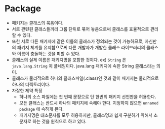 # Package



* 패키지는 클래스의 묶음이다.
* 서로 관련된 클래스들끼리 그룹 단위로 묶어 놓음으로써 클래스를 효율적으로 관리할 수 있다.
* 또한 서로 다른 패키지에 같은 이름의 클래스가 정의되는 것이 가능하므로, 자신만의 패키지 체계를 유지함으로써 다른 개발자가 개발한 클래스 라이브러리의 클래스와 이름이 충돌하는 것을 피할 수 있다.
* 클래스의 실제 이름은 패키지명을 포함한 것이다. ex\) `String` 은 `java.lang.String` 이 풀네임이다. java.lang 패키지에 속한 String 클래스라는 의미.
* 클래스가 물리적으로 하나의 클래스파일\(.class\)인 것과 같이 패키지는 물리적으로 하나의 디렉토리이다.
* 자잘한 제약 특징
  * 하나의 소스 파일에는 첫 번째 문장으로 단 한번의 패키지 선언만을 허용한다.
  * 모든 클래스는 반드시 하나의 패키지에 속해야 한다. 지정하지 않으면 `unnamed package` 에 속하게 된다.
  * 패키지명은 대소문자를 모두 허용하지만, 클래스명과 쉽게 구분하기 위해서 소문자로 하는 것을 원칙으로 하고 있다.



